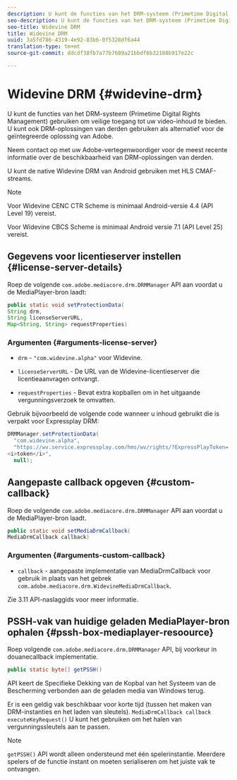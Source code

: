```yaml
---
description: U kunt de functies van het DRM-systeem (Primetime Digital Rights Management) gebruiken om veilige toegang tot uw video-inhoud te bieden. U kunt ook DRM-oplossingen van derden gebruiken als alternatief voor de geïntegreerde oplossing van Adobe.
seo-description: U kunt de functies van het DRM-systeem (Primetime Digital Rights Management) gebruiken om veilige toegang tot uw video-inhoud te bieden. U kunt ook DRM-oplossingen van derden gebruiken als alternatief voor de geïntegreerde oplossing van Adobe.
seo-title: Widevine DRM
title: Widevine DRM
uuid: 3a5fd786-4319-4e92-83b6-0f5328df6a44
translation-type: tm+mt
source-git-commit: ddcdf38fb7a77b7609a21bbdf6b32188b917e22c

---
```



# Widevine DRM {#widevine-drm}

U kunt de functies van het DRM-systeem (Primetime Digital Rights Management) gebruiken om veilige toegang tot uw video-inhoud te bieden. U kunt ook DRM-oplossingen van derden gebruiken als alternatief voor de geïntegreerde oplossing van Adobe.

Neem contact op met uw Adobe-vertegenwoordiger voor de meest recente informatie over de beschikbaarheid van DRM-oplossingen van derden.

<!--<a id="section_1385440013EF4A9AA45B6AC98919E662"></a>-->

U kunt de native Widevine DRM van Android gebruiken met HLS CMAF-streams.

>[!NOTE]
>
> Voor Widevine CENC CTR Scheme is minimaal Android-versie 4.4 (API Level 19) vereist.
>
> Voor Widevine CBCS Scheme is minimaal Android versie 7.1 (API Level 25) vereist.

## Gegevens voor licentieserver instellen {#license-server-details}

Roep de volgende `com.adobe.mediacore.drm.DRMManager` API aan voordat u de MediaPlayer-bron laadt:

```java
public static void setProtectionData(
String drm,
String licenseServerURL,
Map<String, String> requestProperties)
```

### Argumenten {#arguments-license-server}

* `drm` - `"com.widevine.alpha"` voor Widevine.

* `licenseServerURL` - De URL van de Widevine-licentieserver die licentieaanvragen ontvangt.

* `requestProperties` - Bevat extra kopballen om in het uitgaande vergunningsverzoek te omvatten.

Gebruik bijvoorbeeld de volgende code wanneer u inhoud gebruikt die is verpakt voor Expressplay DRM:

```java
DRMManager.setProtectionData(
  "com.widevine.alpha",  
  "https://wv.service.expressplay.com/hms/wv/rights/?ExpressPlayToken= 
<i>token</i>",  
  null);
```

## Aangepaste callback opgeven {#custom-callback}

Roep de volgende `com.adobe.mediacore.drm.DRMManager` API aan voordat u de MediaPlayer-bron laadt.

```java
public static void setMediaDrmCallback(
MediaDrmCallback callback)
```

### Argumenten {#arguments-custom-callback}

* `callback` - aangepaste implementatie van MediaDrmCallback voor gebruik in plaats van het gebrek `com.adobe.mediacore.drm.WidevineMediaDrmCallback`.

Zie 3.11 API-naslaggids voor meer informatie.

## PSSH-vak van huidige geladen MediaPlayer-bron ophalen {#pssh-box-mediaplayer-resoource}

Roep volgende `com.adobe.mediacore.drm.DRMManager` API, bij voorkeur in douanecallback implementatie.

```java
public static byte[] getPSSH()
```

API keert de Specifieke Dekking van de Kopbal van het Systeem van de Bescherming verbonden aan de geladen media van Windows terug.

Er is een geldig vak beschikbaar voor korte tijd (tussen het maken van DRM-instanties en het laden van sleutels). `MediaDrmCallback callback executeKeyRequest()` U kunt het gebruiken om het halen van vergunningssleutels aan te passen.

>[!NOTE]
>
> `getPSSH()` API wordt alleen ondersteund met één spelerinstantie. Meerdere spelers of de functie instant on moeten serialiseren om het juiste vak te ontvangen.
